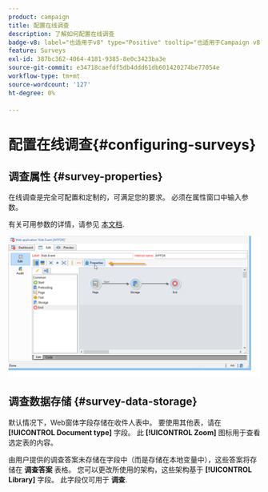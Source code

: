 ```yaml
---
product: campaign
title: 配置在线调查
description: 了解如何配置在线调查
badge-v8: label="也适用于v8" type="Positive" tooltip="也适用于Campaign v8"
feature: Surveys
exl-id: 387bc362-4064-4181-9385-8e0c3423ba3e
source-git-commit: e34718caefdf5db4ddd61db601420274be77054e
workflow-type: tm+mt
source-wordcount: '127'
ht-degree: 0%

---
```


# 配置在线调查{#configuring-surveys}



## 调查属性 {#survey-properties}

在线调查是完全可配置和定制的，可满足您的要求。 必须在属性窗口中输入参数。

有关可用参数的详情，请参见 [本文档](../../web/using/defining-web-forms-properties.md).

![](assets/s_ncs_admin_survey_properties_general.png)

## 调查数据存储 {#survey-data-storage}

默认情况下，Web窗体字段存储在收件人表中。 要使用其他表，请在 **[!UICONTROL Document type]** 字段。 此 **[!UICONTROL Zoom]** 图标用于查看选定表的内容。

由用户提供的调查答案未存储在字段中（而是存储在本地变量中），这些答案将存储在 **调查答案** 表格。 您可以更改所使用的架构，这些架构基于 **[!UICONTROL Library]** 字段。 此字段仅可用于 **调查**.

